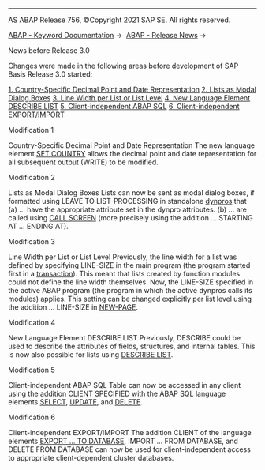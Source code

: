   

* * *

AS ABAP Release 756, ©Copyright 2021 SAP SE. All rights reserved.

[ABAP - Keyword Documentation](javascript:call_link\('abenabap.htm'\)) →  [ABAP - Release News](javascript:call_link\('abennews.htm'\)) → 

News before Release 3.0

Changes were made in the following areas before development of SAP Basis Release 3.0 started:

[1\. Country-Specific Decimal Point and Date Representation](#!ABAP_MODIFICATION_1@1@)
[2\. Lists as Modal Dialog Boxes](#!ABAP_MODIFICATION_2@2@)
[3\. Line Width per List or List Level](#!ABAP_MODIFICATION_3@3@)
[4\. New Language Element DESCRIBE LIST](#!ABAP_MODIFICATION_4@4@)
[5\. Client-independent ABAP SQL](#!ABAP_MODIFICATION_5@5@)
[6\. Client-independent EXPORT/IMPORT](#!ABAP_MODIFICATION_6@6@)

Modification 1   

Country-Specific Decimal Point and Date Representation
The new language element [SET COUNTRY](javascript:call_link\('abapset_country.htm'\)) allows the decimal point and date representation for all subsequent output (WRITE) to be modified.

Modification 2   

Lists as Modal Dialog Boxes
Lists can now be sent as modal dialog boxes, if formatted using LEAVE TO LIST-PROCESSING in standalone [dynpros](javascript:call_link\('abendynpro_glosry.htm'\) "Glossary Entry") that
(a) ... have the appropriate attribute set in the dynpro attributes.
(b) ... are called using [CALL SCREEN](javascript:call_link\('abapcall_screen.htm'\)) (more precisely using the addition ... STARTING AT ... ENDING AT).

Modification 3   

Line Width per List or List Level
Previously, the line width for a list was defined by specifying LINE-SIZE in the main program (the program started first in a [transaction](javascript:call_link\('abentransaction_glosry.htm'\) "Glossary Entry")). This meant that lists created by function modules could not define the line width themselves.
Now, the LINE-SIZE specified in the active ABAP program (the program in which the active dynpros calls its modules) applies. This setting can be changed explicitly per list level using the addition ... LINE-SIZE in [NEW-PAGE](javascript:call_link\('abapnew-page.htm'\)).

Modification 4   

New Language Element DESCRIBE LIST
Previously, DESCRIBE could be used to describe the attributes of fields, structures, and internal tables. This is now also possible for lists using [DESCRIBE LIST](javascript:call_link\('abapdescribe_list.htm'\)).

Modification 5   

Client-independent ABAP SQL
Table can now be accessed in any client using the addition CLIENT SPECIFIED with the ABAP SQL language elements [SELECT](javascript:call_link\('abapselect.htm'\)), [UPDATE](javascript:call_link\('abapupdate.htm'\)), and [DELETE](javascript:call_link\('abapdelete_dbtab.htm'\)).

Modification 6   

Client-independent EXPORT/IMPORT
The addition CLIENT of the language elements [EXPORT ... TO DATABASE](javascript:call_link\('abapexport_data_cluster.htm'\)), IMPORT ... FROM DATABASE, and DELETE FROM DATABASE can now be used for client-independent access to appropriate client-dependent cluster databases.